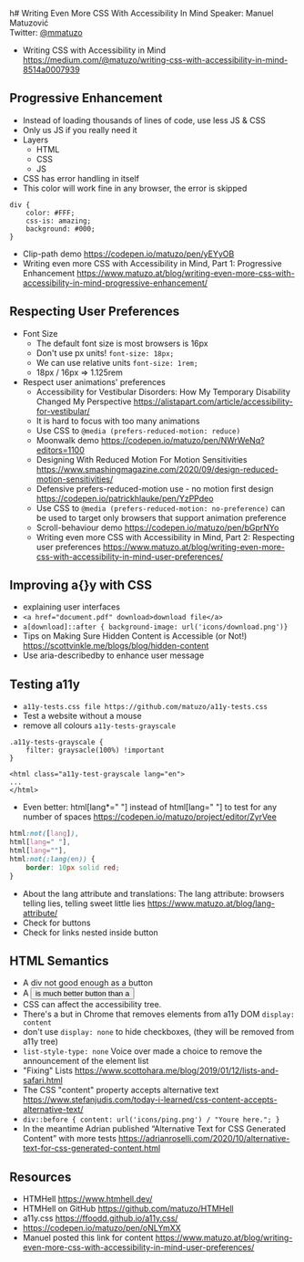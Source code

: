 h# Writing Even More CSS With Accessibility In Mind 
Speaker: Manuel Matuzović  
Twitter: [@mmatuzo](https://twitter.com/mmatuzo)

- Writing CSS with Accessibility in Mind https://medium.com/@matuzo/writing-css-with-accessibility-in-mind-8514a0007939

## Progressive Enhancement
- Instead of loading thousands of lines of code, use less JS & CSS
- Only us JS if you really need it
- Layers
    - HTML
    - CSS
    - JS
- CSS has error handling in itself
- This color will work fine in any browser, the error is skipped
```
div {
    color: #FFF;
    css-is: amazing;
    background: #000;
}
```
- Clip-path demo https://codepen.io/matuzo/pen/yEYyOB
- Writing even more CSS with Accessibility in Mind, Part 1: Progressive Enhancement https://www.matuzo.at/blog/writing-even-more-css-with-accessibility-in-mind-progressive-enhancement/

## Respecting User Preferences
- Font Size
    - The default font size is most browsers is 16px
    - Don't use px units! `font-size: 18px;`
    - We can use relative units `font-size: 1rem;`
    - 18px / 16px => 1.125rem
- Respect user animations' preferences
    - Accessibility for Vestibular Disorders: How My Temporary Disability Changed My Perspective https://alistapart.com/article/accessibility-for-vestibular/
    - It is hard to focus with too many animations
    - Use CSS to `@media (prefers-reduced-motion: reduce)`
    - Moonwalk demo https://codepen.io/matuzo/pen/NWrWeNq?editors=1100
    - Designing With Reduced Motion For Motion Sensitivities https://www.smashingmagazine.com/2020/09/design-reduced-motion-sensitivities/
    - Defensive prefers-reduced-motion use - no motion first design https://codepen.io/patrickhlauke/pen/YzPPdeo
    - Use CSS to `@media (prefers-reduced-motion: no-preference)` can be used to target only browsers that support animation preference
    - Scroll-behaviour demo https://codepen.io/matuzo/pen/bGprNYo
    - Writing even more CSS with Accessibility in Mind, Part 2: Respecting user preferences https://www.matuzo.at/blog/writing-even-more-css-with-accessibility-in-mind-user-preferences/

## Improving a{}y with CSS
- explaining user interfaces
- `<a href="document.pdf" download>download file</a>`
- `a[download]::after { background-image: url('icons/download.png')}`
- Tips on Making Sure Hidden Content is Accessible (or Not!) https://scottvinkle.me/blogs/blog/hidden-content
- Use aria-describedby to enhance user message

## Testing  a11y
- `a11y-tests.css file https://github.com/matuzo/a11y-tests.css`
- Test a website without a mouse
- remove all colours `a11y-tests-grayscale`
```
.a11y-tests-grayscale {
    filter: graysacle(100%) !important
}

<html class="a11y-test-grayscale lang="en">
...
</html>
```
- Even better: html[lang*=" "] instead of html[lang=" "] to test for any number of spaces https://codepen.io/matuzo/project/editor/ZyrVee

```css
html:not([lang]),
html[lang=" "],
html[lang=""],
html:not(:lang(en)) {
    border: 10px solid red;
}
```
- About the lang attribute and translations: The lang attribute: browsers telling lies, telling sweet little lies https://www.matuzo.at/blog/lang-attribute/
- Check for buttons
- Check for links nested inside button

## HTML Semantics
- A div not good enough as a button
- A <button> is much better button than a <div>
- CSS can affect the accessibility tree. 
- There's a but in Chrome that removes elements from a11y DOM `display: content`
- don't use `display: none` to hide checkboxes, (they will be removed from a11y tree)
- `list-style-type: none`  Voice over made a choice to remove the announcement of the element list
- "Fixing" Lists https://www.scottohara.me/blog/2019/01/12/lists-and-safari.html
- The CSS "content" property accepts alternative text https://www.stefanjudis.com/today-i-learned/css-content-accepts-alternative-text/
- `div::before { content: url('icons/ping.png') / "Youre here."; }`
- In the meantime Adrian published “Alternative Text for CSS Generated Content” with more tests https://adrianroselli.com/2020/10/alternative-text-for-css-generated-content.html

## Resources
- HTMHell https://www.htmhell.dev/
- HTMHell on GitHub https://github.com/matuzo/HTMHell
- a11y.css https://ffoodd.github.io/a11y.css/
- https://codepen.io/matuzo/pen/oNLYmXX
- Manuel posted this link for content https://www.matuzo.at/blog/writing-even-more-css-with-accessibility-in-mind-user-preferences/